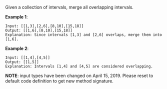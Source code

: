 Given a collection of intervals, merge all overlapping intervals.

**Example 1**:

    Input: [[1,3],[2,6],[8,10],[15,18]]
    Output: [[1,6],[8,10],[15,18]]
    Explanation: Since intervals [1,3] and [2,6] overlaps, merge them into [1,6].
**Example 2**:

    Input: [[1,4],[4,5]]
    Output: [[1,5]]
    Explanation: Intervals [1,4] and [4,5] are considered overlapping.
**NOTE**: input types have been changed on April 15, 2019. Please reset to default code definition to get new method signature.